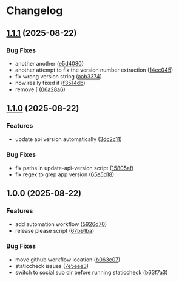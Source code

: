 # Changelog

## [1.1.1](https://github.com/bonsi/go-social/compare/v1.1.0...v1.1.1) (2025-08-22)


### Bug Fixes

* another another ([e5d4080](https://github.com/bonsi/go-social/commit/e5d40807a66559d458d05563d922064fe0b79842))
* another attempt to fix the version number extraction ([14ec045](https://github.com/bonsi/go-social/commit/14ec0453a2ba5300e5908cc2a96f29c762934d06))
* fix wrong version string ([aab3374](https://github.com/bonsi/go-social/commit/aab3374bf036276f2b13652c9acb0739d7995bad))
* now really fixed it ([f3514db](https://github.com/bonsi/go-social/commit/f3514dbc0c61cad79bd60539a57f57e21ddd8e1a))
* remove [ ([06a28a6](https://github.com/bonsi/go-social/commit/06a28a6ad6920f70ca27a0a30435df57011a621f))

## [1.1.0](https://github.com/bonsi/go-social/compare/v1.0.0...v1.1.0) (2025-08-22)


### Features

* update api version automatically ([3dc2c11](https://github.com/bonsi/go-social/commit/3dc2c1155ffe117b65f81be0538bd650a14fc594))


### Bug Fixes

* fix paths in update-api-version script ([15805af](https://github.com/bonsi/go-social/commit/15805af35a6331563f13a643aa13087397dacfba))
* fix regex to grep app version ([65e5d18](https://github.com/bonsi/go-social/commit/65e5d18cbbcc5d24f8ff05c90217f81f228ee8ff))

## 1.0.0 (2025-08-22)


### Features

* add automation workflow ([5926d70](https://github.com/bonsi/go-social/commit/5926d703fa99eb0ad68e393e4021878139e69cc2))
* release please script ([67b91ba](https://github.com/bonsi/go-social/commit/67b91bab1403b57a456d1c52eec427917341a3db))


### Bug Fixes

* move github workflow location ([b063e07](https://github.com/bonsi/go-social/commit/b063e07a350f83d2084600a7c3f616a96153e1d3))
* staticcheck issues ([7e5eee3](https://github.com/bonsi/go-social/commit/7e5eee35f713e8b1945559e6f21f6ec57d2a6be3))
* switch to social sub dir before running staticcheck ([b63f7a3](https://github.com/bonsi/go-social/commit/b63f7a3af08396825d983180aeee0c1438f772a4))
